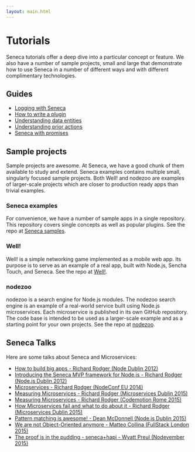 ```yaml
---
layout: main.html
---
```


# Tutorials
Seneca tutorials offer a deep dive into a particular concept or feature. We also have a number of sample projects, small and large
that demonstrate how to use Seneca in a number of different ways and with different complimentary technologies.

## Guides

- [Logging with Seneca][]
- [How to write a plugin][]
- [Understanding data entities][]
- [Understanding prior actions][]
- [Seneca with promises][]

## Sample projects
Sample projects are awesome. At Seneca, we have a good chunk of them available to study and extend. Seneca examples contains
multiple small, singularly focused sample projects. Both Well! and nodezoo are examples of larger-scale projects which are
closer to production ready apps than trivial examples.

### Seneca examples
For convenience, we have a number of sample apps in a single repository. This repository covers single concepts
as well as popular plugins. See the repo at [Seneca samples][].

### Well!
Well! is a simple networking game implemented as a mobile web app. Its purpose is to serve as an example of a real app, built with Node.js, Sencha Touch, and Seneca. See the repo at [Well!][].

### nodezoo
nodezoo is a search engine for Node.js modules. The nodezoo search engine is an example of a real-world service built using Node.js microservices. Each microservice is published in its own GitHub repository. The code base is intended to be used as a larger-scale example and as a starting point for your own projects. See the repo at [nodezoo][].

## Seneca Talks

Here are some talks about Seneca and Microservices:

- [How to build big apps - Richard Rodger (Node Dublin 2012)][]
- [Introducing the Seneca MVP framework for Node.js - Richard Rodger (Node.js Dublin 2012)][]
- [Microservices - Richard Rodger (NodeConf EU 2014)][]
- [Measuring Microservices - Richard Rodger (Microservices Dublin 2015)][]
- [Measuring Microservices - Richard Rodger (Codemotion Rome 2015)][]
- [How Microservices fail and what to do about it - Richard Rodger (Microservices Dublin 2015)][]
- [Pattern matching is awesome! - Dean McDonnell (Node.js Dublin 2015)][]
- [We are not Object-Oriented anymore - Matteo Collina (FullStack London 2015)][]
- [The proof is in the pudding - seneca+hapi - Wyatt Preul (Nodevember 2015)][]


[Logging with Seneca]: /tutorials/logging-with-seneca.html
[Seneca with promises]: /tutorials/seneca-with-promises.html
[How to write a plugin]: /tutorials/how-to-write-a-plugin.html
[Understanding data entities]: /tutorials/understanding-data-entities.html
[Understanding prior actions]: /tutorials/understanding-prior-actions.html
[Seneca samples]: https://github.com/rjrodger/seneca-examples
[Well!]: https://github.com/nearform/well
[nodezoo]: https://github.com/rjrodger/nodezoo


[How to build big apps - Richard Rodger (Node Dublin 2012)]: https://www.youtube.com/watch?v=Qv0VQf7iJGQ
[Microservices - Richard Rodger (NodeConf EU 2014)]: https://www.youtube.com/watch?v=fVfWuked2qE
[Measuring Microservices - Richard Rodger (Microservices Dublin 2015)]: https://www.youtube.com/watch?v=ZRBKfyykEw8
[Measuring Microservices - Richard Rodger (Codemotion Rome 2015)]: https://www.youtube.com/watch?v=SQYCzAWlrHU
[How Microservices fail and what to do about it - Richard Rodger (Microservices Dublin 2015)]: https://www.youtube.com/watch?v=f40EybJwgBo
[Pattern matching is awesome! - Dean McDonnell (Node.js Dublin 2015)]: http://pattern-matching-is-awesome.mcdonnelldean.me/
[Introducing the Seneca MVP framework for Node.js - Richard Rodger (Node.js Dublin 2012)]: http://www.slideshare.net/rjrodger/introducing-the-seneca-mvp-framework-for-nodejs
[We are not Object-Oriented anymore - Matteo Collina (FullStack London 2015)]: http://thenewstack.io/microservices-node-js/ 
[The proof is in the pudding - seneca+hapi - Wyatt Preul (Nodevember 2015)]: https://www.youtube.com/watch?v=l7zFZcgAFzg
